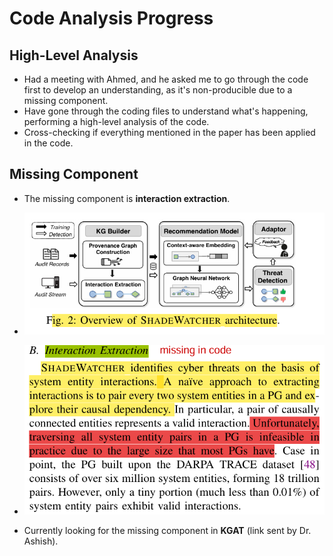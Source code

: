 # Code Analysis Progress

## High-Level Analysis

- Had a meeting with Ahmed, and he asked me to go through the code first to develop an understanding, as it's non-producible due to a missing component.
- Have gone through the coding files to understand what's happening, performing a high-level analysis of the code.
- Cross-checking if everything mentioned in the paper has been applied in the code.


## Missing Component

- The missing component is **interaction extraction**.

- ![missing comp2](images/missing%20comp%202.png)

- ![missing comp](images/missing%20component.png)


- Currently looking for the missing component in **KGAT** (link sent by Dr. Ashish).
